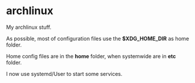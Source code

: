 archlinux
==========

My archlinux stuff.

As possible, most of configuration files use the **$XDG_HOME_DIR** as home folder. 

Home config files are in the **home** folder, when systemwide are in **etc** folder.

I now use systemd/User to start some services. 


